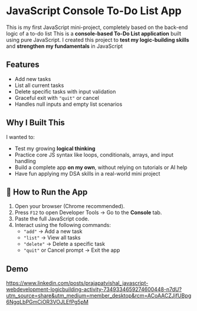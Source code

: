 # JavaScript Console To-Do List App
This is my first JavaScript mini-project, completely based on the back-end logic of a to-do list
This is a **console-based To-Do List application** built using pure JavaScript. I created this project to **test my logic-building skills** and **strengthen my fundamentals** in JavaScript


## Features

-  Add new tasks
- List all current tasks
-  Delete specific tasks with input validation
-  Graceful exit with `"quit"` or cancel
-  Handles null inputs and empty list scenarios


##  Why I Built This

I wanted to:
- Test my growing **logical thinking**
- Practice core JS syntax like loops, conditionals, arrays, and input handling
- Build a complete app **on my own**, without relying on tutorials or AI help
- Have fun applying my DSA skills in a real-world mini project


## 🚀 How to Run the App

1. Open your browser (Chrome recommended).
2. Press `F12` to open Developer Tools → Go to the **Console** tab.
3. Paste the full JavaScript code.
4. Interact using the following commands:
    - `"add"` → Add a new task
    - `"list"` → View all tasks
    - `"delete"` → Delete a specific task
    - `"quit"` or Cancel prompt → Exit the app


##  Demo
https://www.linkedin.com/posts/prajapatvishal_javascript-webdevelopment-logicbuilding-activity-7349334659274600448-n7dU?utm_source=share&utm_medium=member_desktop&rcm=ACoAACZJjfUBpg6NgqLbPGmCiOR3VOJLEfPg5pM



